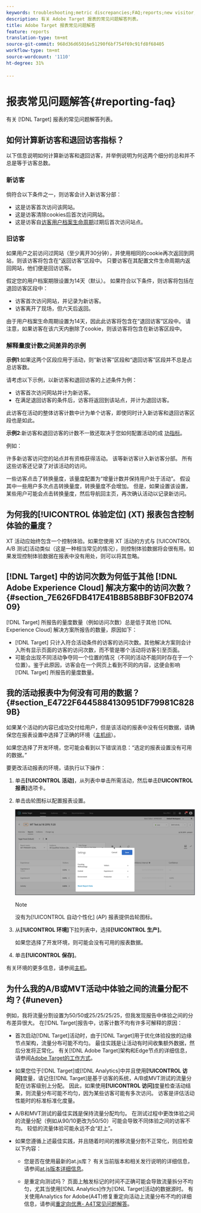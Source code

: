 ```yaml
---
keywords: troubleshooting;metric discrepancies;FAQ;reports;new visitor;new visitors;returning visitor;returning visitors;return visit;new visit
description: 有关 Adobe Target 报表的常见问题解答列表。
title: Adobe Target 报表常见问题解答
feature: reports
translation-type: tm+mt
source-git-commit: 968d36d65016e51290f6bf754f69c91fd8f68405
workflow-type: tm+mt
source-wordcount: '1110'
ht-degree: 31%

---
```



# 报表常见问题解答{#reporting-faq}

有关 [!DNL Target] 报表的常见问题解答列表。

## 如何计算新访客和退回访客指标？

以下信息说明如何计算新访客和退回访客，并举例说明为何这两个细分的总和并不总是等于访客总数。

### 新访客

倘符合以下条件之一，则访客会计入新访客分部：

* 这是访客首次访问该网站。
* 这是访客清除cookies后首次访问网站。
* 这是访客自[访客用户档案生命周期](/help/c-target/c-visitor-profile/visitor-profile-lifetime.md)过期后首次访问站点。

### 旧访客

如果用户之前访问过网站（至少离开30分钟），并使用相同的cookie再次返回到网站，则该访客将包含在“返回访客”区段中。 只要访客在其配置文件生命周期内返回网站，他们便是回访访客。

假定您的用户档案期限设置为14天（默认）。 如果符合以下条件，则访客将包括在退回访客区段中：

* 访客首次访问网站，并记录为新访客。
* 访客离开了现场，但六天后返回。

由于用户档案生命周期设置为14天，因此此访客将包含在“退回访客”区段中。 请注意，如果访客在该六天内删除了cookie，则该访客将包含在新访客区段中。

### 解释量度计数之间差异的示例

**示例1**:如果这两个区段应用于活动，则“新访客”区段和“退回访客”区段并不总是占总访客数。

请考虑以下示例，以新访客和退回访客的上述条件为例：

* 访客首次访问网站并计为新访客。
* 在满足退回访客的条件后，访客将返回到该站点，并计为退回访客。

此访客在活动的整体访客计数中计为单个访客，即使同时计入新访客和退回访客区段也是如此。

**示例2**:新访客和退回访客的计数不一致还取决于您如何配置活动的成 [功指标](/help/c-activities/r-success-metrics/success-metrics.md)。

例如：

许多新访客访问您的站点并有资格获得活动。 该等新访客计入新访客分部。 所有这些访客还记录了对该活动的访问。

一些访客点击了转换量度，该量度配置为“增量计数并保持用户处于活动”。 假设其中一些用户多次点击转换量度，转换量度不会增加。 但是，如果设置该设置，某些用户可能会点击转换量度，然后导航回主页，再次确认活动以记录新访问。

## 为何我的[!UICONTROL 体验定位] (XT) 报表包含控制体验的量度？

XT 活动应始终包含一个控制体验。如果您使用 XT 活动的方式与 [!UICONTROL A/B 测试]活动类似（这是一种相当常见的情况），则控制体验数据将会很有用。如果发现控制体验数据在报表中没有用处，则可以将其忽略。

## [!DNL Target] 中的访问次数为何低于其他 [!DNL Adobe Experience Cloud] 解决方案中的访问次数？{#section_7E626FDB417E41B8B58BBF30FB207409}

[!DNL Target] 所报告的量度数量（例如访问次数）总是低于其他 [!DNL Experience Cloud] 解决方案所报告的数量，原因如下：

* [!DNL Target] 只计入符合活动条件的访客的访问次数。其他解决方案则会计入所有显示页面的访客的访问次数，而不管是哪个活动将访客引至页面。
* 可能会出现不同活动争夺同一个位置的情况（不同的活动不能同时存在于一个位置）。鉴于此原因，访客会在一个网页上看到不同的内容，这便会影响 [!DNL Target] 所报告的量度数量。

## 我的活动报表中为何没有可用的数据？{#section_E4722F6445884130951DF79981C8289B}

如果某个活动的内容已成功交付给用户，但是该活动的报表中没有任何数据，请确保您在报表设置中选择了正确的环境（[主机组](/help/administrating-target/hosts.md)）。

如果您选择了开发环境，您可能会看到以下错误消息：“选定的报表设置没有可用的数据。”

要更改活动报表的环境，请执行以下操作：

1. 单击&#x200B;**[!UICONTROL 活动]**，从列表中单击所需活动，然后单击&#x200B;**[!UICONTROL 报表]**&#x200B;选项卡。
1. 单击齿轮图标以配置报表设置。

   ![A/B 设置对话框](/help/c-reports/c-report-settings/assets/ab_settings_dialog.png)

   >[!NOTE]
   >
   >没有为[!UICONTROL 自动个性化] (AP) 报表提供齿轮图标。

1. 从&#x200B;**[!UICONTROL 环境]**&#x200B;下拉列表中，选择&#x200B;**[!UICONTROL 生产]**。

   如果您选择了开发环境，则可能会没有可用的报表数据。

1. 单击&#x200B;**[!UICONTROL 保存]**。

有关环境的更多信息，请参阅[主机](/help/administrating-target/hosts.md#concept_516BB01EBFBD4449AB03940D31AEB66E)。

## 为什么我的A/B或MVT活动中体验之间的流量分配不均？{#uneven}

例如，我将流量分割设置为50/50或25/25/25/25，但我发现报告中体验之间的分布差异很大。 在[!DNL Target]报告中，访客计数不均有许多可解释的原因：

* 首次启动[!DNL Target]活动时，由于[!DNL Target]用于优化体验投放的边缘节点架构，流量分布可能不均匀。 最佳实践是让活动有时间收集额外数据，然后分发将正常化。 有关[!DNL Adobe Target]架构和Edge节点的详细信息，请参阅[Adobe Target的工作方式](/help/c-intro/how-target-works.md)。
* 如果您位于[!DNL Target]或[!DNL Analytics]中并且使用&#x200B;**[!UICONTROL 访问]**&#x200B;度量，请记住[!DNL Target]是基于访客的系统，A/B或MVT测试的流量分配在访客级别上分配。 因此，如果使用&#x200B;**[!UICONTROL 访问]**&#x200B;度量检查活动结果，则流量分布可能不均匀，因为某些访客可能有多次访问。 访客是评估活动性能时的标准标准化度量。
* A/B和MVT测试的最佳实践是保持流量分配均匀。 在测试过程中更改体验之间的流量分配（例如从90/10更改为50/50）可能会导致不同体验之间的访客不均。 较低的流量体验可能永远不会“赶上”。
* 如果您遵循上述最佳实践，并且随着时间的推移流量分割不正常化，则应检查以下内容：

   * 您是否在使用最新的at.js库？ 有关当前版本和相关发行说明的详细信息，请参阅[at.js版本详细信息](/help/c-implementing-target/c-implementing-target-for-client-side-web/target-atjs-versions.md)。

   * 是重定向测试吗？ 页面上触发标记的时间不正确可能会导致流量拆分不均匀，尤其当使用[!DNL Analytics]作为[!DNL Target]活动的数据源时。 有关使用Analytics for Adobe(A4T)修复重定向活动上流量分布不均的详细信息，请参阅[重定向优惠- A4T常见问题解答](/help/c-integrating-target-with-mac/a4t/r-a4t-faq/a4t-faq-redirect-offers.md)。
